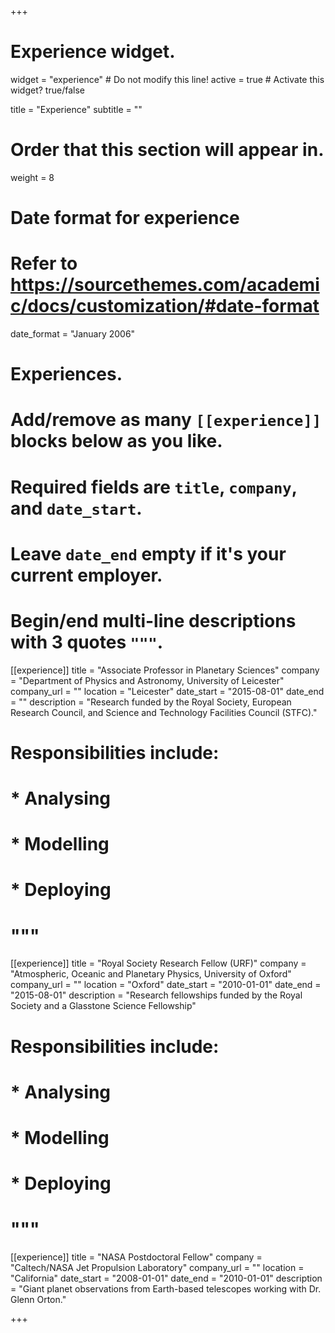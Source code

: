 +++
# Experience widget.
widget = "experience"  # Do not modify this line!
active = true  # Activate this widget? true/false

title = "Experience"
subtitle = ""

# Order that this section will appear in.
weight = 8

# Date format for experience
#   Refer to https://sourcethemes.com/academic/docs/customization/#date-format
date_format = "January 2006"

# Experiences.
#   Add/remove as many `[[experience]]` blocks below as you like.
#   Required fields are `title`, `company`, and `date_start`.
#   Leave `date_end` empty if it's your current employer.
#   Begin/end multi-line descriptions with 3 quotes `"""`.

[[experience]]
  title = "Associate Professor in Planetary Sciences"
  company = "Department of Physics and Astronomy, University of Leicester"
  company_url = ""
  location = "Leicester"
  date_start = "2015-08-01"
  date_end = ""
  description = "Research funded by the Royal Society, European Research Council, and Science and Technology Facilities Council (STFC)."
 # Responsibilities include:

 # * Analysing
 # * Modelling
 # * Deploying
 # """

[[experience]]
  title = "Royal Society Research Fellow (URF)"
  company = "Atmospheric, Oceanic and Planetary Physics, University of Oxford"
  company_url = ""
  location = "Oxford"
  date_start = "2010-01-01"
  date_end = "2015-08-01"
  description = "Research fellowships funded by the Royal Society and a Glasstone Science Fellowship"
 # Responsibilities include:

 # * Analysing
 # * Modelling
 # * Deploying
 # """

[[experience]]
  title = "NASA Postdoctoral Fellow"
  company = "Caltech/NASA Jet Propulsion Laboratory"
  company_url = ""
  location = "California"
  date_start = "2008-01-01"
  date_end = "2010-01-01"
  description = "Giant planet observations from Earth-based telescopes working with Dr. Glenn Orton."

+++
